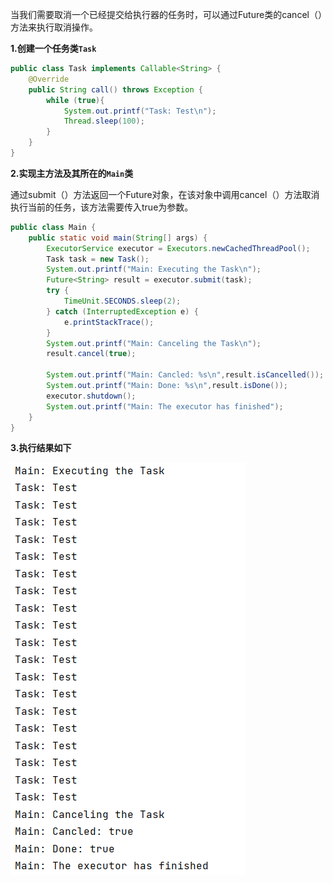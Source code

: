 当我们需要取消一个已经提交给执行器的任务时，可以通过Future类的cancel（）方法来执行取消操作。

**1.创建一个任务类`Task`**

```java
public class Task implements Callable<String> {
    @Override
    public String call() throws Exception {
        while (true){
            System.out.printf("Task: Test\n");
            Thread.sleep(100);
        }
    }
}
```

**2.实现主方法及其所在的`Main`类**

通过submit（）方法返回一个Future对象，在该对象中调用cancel（）方法取消执行当前的任务，该方法需要传入true为参数。

```java
public class Main {
    public static void main(String[] args) {
        ExecutorService executor = Executors.newCachedThreadPool();
        Task task = new Task();
        System.out.printf("Main: Executing the Task\n");
        Future<String> result = executor.submit(task);
        try {
            TimeUnit.SECONDS.sleep(2);
        } catch (InterruptedException e) {
            e.printStackTrace();
        }
        System.out.printf("Main: Canceling the Task\n");
        result.cancel(true);

        System.out.printf("Main: Cancled: %s\n",result.isCancelled());
        System.out.printf("Main: Done: %s\n",result.isDone());
        executor.shutdown();
        System.out.printf("Main: The executor has finished");
    }
}
```

**3.执行结果如下**

![chp6-1.png](../img/chp6/1.png)